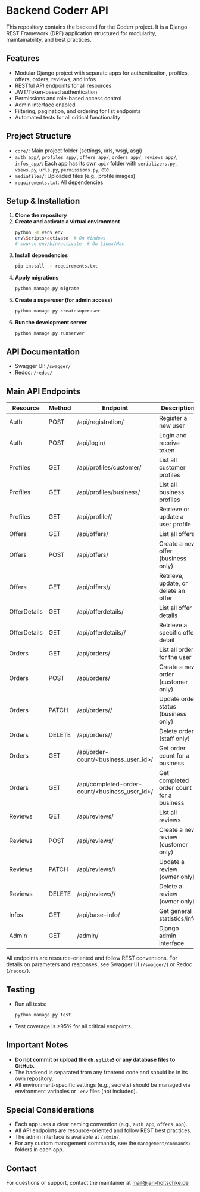 # Backend Coderr API

This repository contains the backend for the Coderr project. It is a Django REST Framework (DRF) application structured for modularity, maintainability, and best practices.

## Features
- Modular Django project with separate apps for authentication, profiles, offers, orders, reviews, and infos
- RESTful API endpoints for all resources
- JWT/Token-based authentication
- Permissions and role-based access control
- Admin interface enabled
- Filtering, pagination, and ordering for list endpoints
- Automated tests for all critical functionality

## Project Structure
- `core/`: Main project folder (settings, urls, wsgi, asgi)
- `auth_app/`, `profiles_app/`, `offers_app/`, `orders_app/`, `reviews_app/`, `infos_app/`: Each app has its own `api/` folder with `serializers.py`, `views.py`, `urls.py`, `permissions.py`, etc.
- `mediafiles/`: Uploaded files (e.g., profile images)
- `requirements.txt`: All dependencies

## Setup & Installation
1. **Clone the repository**
2. **Create and activate a virtual environment**
   ```bash
   python -m venv env
   env\Scripts\activate  # On Windows
   # source env/bin/activate  # On Linux/Mac
   ```
3. **Install dependencies**
   ```bash
   pip install -r requirements.txt
   ```
4. **Apply migrations**
   ```bash
   python manage.py migrate
   ```
5. **Create a superuser (for admin access)**
   ```bash
   python manage.py createsuperuser
   ```
6. **Run the development server**
   ```bash
   python manage.py runserver
   ```

## API Documentation
- Swagger UI: `/swagger/`
- Redoc: `/redoc/`

## Main API Endpoints

| Resource      | Method | Endpoint                                 | Description                                 |
|--------------|--------|------------------------------------------|---------------------------------------------|
| Auth         | POST   | /api/registration/                       | Register a new user                         |
| Auth         | POST   | /api/login/                              | Login and receive token                     |
| Profiles     | GET    | /api/profiles/customer/                  | List all customer profiles                  |
| Profiles     | GET    | /api/profiles/business/                  | List all business profiles                  |
| Profiles     | GET    | /api/profile/<pk>/                       | Retrieve or update a user profile           |
| Offers       | GET    | /api/offers/                             | List all offers                             |
| Offers       | POST   | /api/offers/                             | Create a new offer (business only)          |
| Offers       | GET    | /api/offers/<pk>/                        | Retrieve, update, or delete an offer        |
| OfferDetails | GET    | /api/offerdetails/                       | List all offer details                      |
| OfferDetails | GET    | /api/offerdetails/<id>/                  | Retrieve a specific offer detail            |
| Orders       | GET    | /api/orders/                             | List all orders for the user                |
| Orders       | POST   | /api/orders/                             | Create a new order (customer only)          |
| Orders       | PATCH  | /api/orders/<pk>/                        | Update order status (business only)         |
| Orders       | DELETE | /api/orders/<pk>/                        | Delete order (staff only)                   |
| Orders       | GET    | /api/order-count/<business_user_id>/     | Get order count for a business              |
| Orders       | GET    | /api/completed-order-count/<business_user_id>/ | Get completed order count for a business |
| Reviews      | GET    | /api/reviews/                            | List all reviews                            |
| Reviews      | POST   | /api/reviews/                            | Create a new review (customer only)         |
| Reviews      | PATCH  | /api/reviews/<pk>/                       | Update a review (owner only)                |
| Reviews      | DELETE | /api/reviews/<pk>/                       | Delete a review (owner only)                |
| Infos        | GET    | /api/base-info/                          | Get general statistics/info                 |
| Admin        | GET    | /admin/                                  | Django admin interface                      |

All endpoints are resource-oriented and follow REST conventions. For details on parameters and responses, see Swagger UI (`/swagger/`) or Redoc (`/redoc/`).

## Testing
- Run all tests:
  ```bash
  python manage.py test
  ```
- Test coverage is >95% for all critical endpoints.

## Important Notes
- **Do not commit or upload the `db.sqlite3` or any database files to GitHub.**
- The backend is separated from any frontend code and should be in its own repository.
- All environment-specific settings (e.g., secrets) should be managed via environment variables or `.env` files (not included).

## Special Considerations
- Each app uses a clear naming convention (e.g., `auth_app`, `offers_app`).
- All API endpoints are resource-oriented and follow REST best practices.
- The admin interface is available at `/admin/`.
- For any custom management commands, see the `management/commands/` folders in each app.

## Contact
For questions or support, contact the maintainer at mail@jan-holtschke.de
